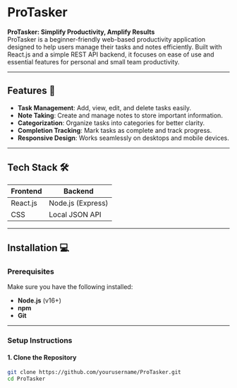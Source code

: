 # ProTasker

**ProTasker: Simplify Productivity, Amplify Results**  
ProTasker is a beginner-friendly web-based productivity application designed to help users manage their tasks and notes efficiently. Built with React.js and a simple REST API backend, it focuses on ease of use and essential features for personal and small team productivity.

---

## Features 🚀

- **Task Management**: Add, view, edit, and delete tasks easily.
- **Note Taking**: Create and manage notes to store important information.
- **Categorization**: Organize tasks into categories for better clarity.
- **Completion Tracking**: Mark tasks as complete and track progress.
- **Responsive Design**: Works seamlessly on desktops and mobile devices.

---

## Tech Stack 🛠️

| Frontend        | Backend          |
|-----------------|------------------|
| React.js        | Node.js (Express)|
| CSS             | Local JSON API   |

---

## Installation 💻

### Prerequisites
Make sure you have the following installed:
- **Node.js** (v16+)
- **npm** 
- **Git**

---

### Setup Instructions

#### 1. Clone the Repository
```bash
git clone https://github.com/yourusername/ProTasker.git
cd ProTasker
